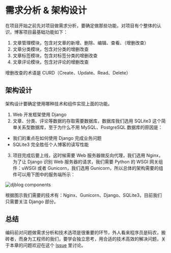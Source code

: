 # 需求分析 & 架构设计

在项目开始之前先对项目做需求分析，要确定做那些功能，对项目有个整体的认识，博客项目最基础功能如下：

1. 文章管理模块，包含对文章的新增、删除、编辑、查看、（增删改查）
2. 文章分类模块，包含对分类的增删改查
3. 文章标签模块，包含对标签分类的增删改查
4. 文章评论模块，包含对评论的增删改查

增删改查的术语是 CURD（Create、Update、Read、Delete）

## 架构设计
架构设计要确定使用哪种技术和组件实现上面的功能。

1. Web 开发框架使用 Django
2. 文章、分类、评论等数据的存取需要数据库，数据库我们选用 SQLite3 这个简单关系型数据库，至于为什么不用 MySQL、PostgreSQL 数据库的原因是：
  + 我们的重点在如何使用 Django 完成业务问题
  + SQLite3 完全胜任个人博客的读写性能
3. 项目完成后要上线，这时候需要 Web 服务器做反向代理，我们选用 Nginx，为了让 Django 识别 Web 服务器的请求，我们需要 Python 的 WSGI 网关组件：uWSGI 或者 Gunicorn，我们选用 Gunicorn，所以总体的架构需要的组件可以用下图中的服务端所示：

![djblog components](http://cdn.defcoding.com/992D079C-8A59-40F1-9B6F-4B519A90C730.png)

根据图示我们需要的技术有：Nginx、Gunicorn、Django、SQLite3，目前我们只需要关注 Django 部分。

## 总结
编码前对问题做需求分析和技术选项是很重要的环节，外人看来程序员是码农，搬砖者，而身为工程师的我们，要学会独立思考，用合适的技术高效的解决问题，关于本章的问题欢迎在这个 [Issue](https://github.com/runforever/djblog/issues/3) 里讨论。
